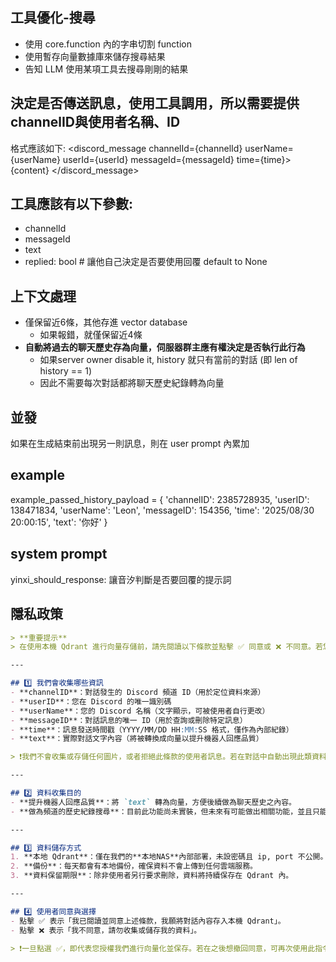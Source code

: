 ## 工具優化-搜尋
*   使用 core.function 內的字串切割 function
*   使用暫存向量數據庫來儲存搜尋結果
*   告知 LLM 使用某項工具去搜尋剛剛的結果

## 決定是否傳送訊息，使用工具調用，所以需要提供channelID與使用者名稱、ID
格式應該如下:
<discord_message channelId={channelId} userName={userName} userId={userId} messageId={messageId} time={time}> {content} </discord_message>

## 工具應該有以下參數:
*   channelId
*   messageId
*   text
*   replied: bool # 讓他自己決定是否要使用回覆 default to None

## 上下文處理
*   僅保留近6條，其他存進 vector database
    *   如果報錯，就僅保留近4條
*   **自動將過去的聊天歷史存為向量，伺服器群主應有權決定是否執行此行為**
    *   如果server owner disable it, history 就只有當前的對話 (即 len of history == 1)
    *   因此不需要每次對話都將聊天歷史紀錄轉為向量

## 並發
如果在生成結束前出現另一則訊息，則在 user prompt 內累加

## example
example_passed_history_payload = {
    'channelID': 2385728935,
    'userID': 138471834,
    'userName': 'Leon',
    'messageID': 154356,
    'time': '2025/08/30 20:00:15',
    'text': '你好'
}

## system prompt
yinxi_should_response: 讓音汐判斷是否要回覆的提示詞

## 隱私政策
```markdown
> **重要提示**  
> 在使用本機 Qdrant 進行向量存儲前，請先閱讀以下條款並點擊 ✅ 同意或 ❌ 不同意。若您選擇不同意，我們將不會收集或保存您的對話內容。

---

## 1️⃣ 我們會收集哪些資訊  
- **channelID**：對話發生的 Discord 頻道 ID（用於定位資料來源）  
- **userID**：您在 Discord 的唯一識別碼 
- **userName**：您的 Discord 名稱（文字顯示，可被使用者自行更改）  
- **messageID**：對話訊息的唯一 ID（用於查詢或刪除特定訊息）  
- **time**：訊息發送時間戳（YYYY/MM/DD HH:MM:SS 格式，僅作為內部紀錄）  
- **text**：實際對話文字內容（將被轉換成向量以提升機器人回應品質）

> ❗️我們不會收集或存儲任何圖片，或者拒絕此條款的使用者訊息。若在對話中自動出現此類資料，我們將不進行向量化。

---

## 2️⃣ 資料收集目的  
- **提升機器人回應品質**：將 `text` 轉為向量，方便後續做為聊天歷史之內容。  
- **做為頻道的歷史紀錄搜尋**：目前此功能尚未實裝，但未來有可能做出相關功能，並且只能在相同頻道內搜尋。

---

## 3️⃣ 資料儲存方式  
1. **本地 Qdrant**：僅在我們的**本地NAS**內部部署，未設密碼且 ip, port 不公開。
2. **備份**：每天都會有本地備份，確保資料不會上傳到任何雲端服務。 
3. **資料保留期限**：除非使用者另行要求刪除，資料將持續保存在 Qdrant 內。

---

## 4️⃣ 使用者同意與選擇  
- 點擊 ✅ 表示「我已閱讀並同意上述條款，我願將對話內容存入本機 Qdrant」。  
- 點擊 ❌ 表示「我不同意，請勿收集或儲存我的資料」。

> ❗️一旦點選 ✅，即代表您授權我們進行向量化並保存。若在之後想撤回同意，可再次使用此指令，並點擊 ❌，資料將會被刪除。
```
